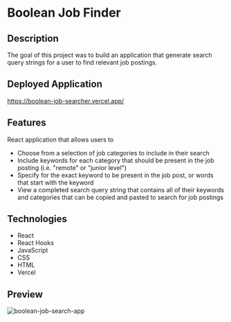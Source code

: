 # Boolean Job Finder

## Description
The goal of this project was to build an application that generate search query strings for a user to find relevant job postings.


## Deployed Application
https://boolean-job-searcher.vercel.app/

## Features
React application that allows users to 
- Choose from a selection of job categories to include in their search
- Include keywords for each category that should be present in the job posting (i.e. "remote" or "junior level")
- Specify for the exact keyword to be present in the job post, or words that start with the keyword
- View a completed search query string that contains all of their keywords and categories that can be copied and pasted to search for job postings

## Technologies
- React
- React Hooks
- JavaScript
- CSS
- HTML
- Vercel


## Preview
![boolean-job-search-app](https://user-images.githubusercontent.com/80596387/160476073-94656c22-588c-47a1-a428-4f8fe4d3879b.PNG)

